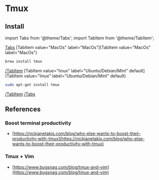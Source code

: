 # Tmux

## Install

import Tabs from '@theme/Tabs';
import TabItem from '@theme/TabItem';

[Tabs](Tabs)
  [TabItem value="MacOs" label="MacOs"](TabItem value="MacOs" label="MacOs")

```bash
brew install tmux
```

  [/TabItem](/TabItem)
  [TabItem value="linux" label="Ubuntu/Debian/Mint" default](TabItem value="linux" label="Ubuntu/Debian/Mint" default)

```bash
sudo apt-get install tmux
```

  [/TabItem](/TabItem)
[/Tabs](/Tabs)



## References

### Boost terminal productivity

* [https://nickjanetakis.com/blog/who-else-wants-to-boost-their-productivity-with-tmux](https://nickjanetakis.com/blog/who-else-wants-to-boost-their-productivity-with-tmux)

### Tmux + Vim

* [https://www.bugsnag.com/blog/tmux-and-vim](https://www.bugsnag.com/blog/tmux-and-vim)
